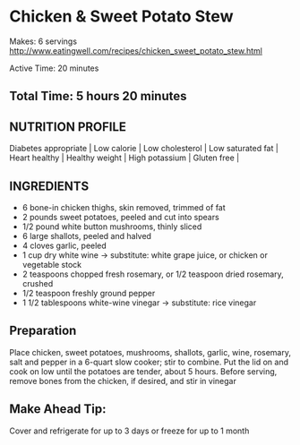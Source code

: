 # Chicken & Sweet Potato Stew
Makes: 6 servings
http://www.eatingwell.com/recipes/chicken_sweet_potato_stew.html

Active Time: 20 minutes

## Total Time: 5 hours 20 minutes

## NUTRITION PROFILE
Diabetes appropriate | Low calorie | Low cholesterol | Low saturated fat | Heart healthy | Healthy weight | High potassium | Gluten free |

## INGREDIENTS

- 6 bone-in chicken thighs, skin removed, trimmed of fat
- 2 pounds sweet potatoes, peeled and cut into spears
- 1/2 pound white button mushrooms, thinly sliced
- 6 large shallots, peeled and halved
- 4 cloves garlic, peeled
- 1 cup dry white wine
    -> substitute: white grape juice, or chicken or vegetable stock
- 2 teaspoons chopped fresh rosemary, or 1/2 teaspoon dried rosemary, crushed
- 1/2 teaspoon freshly ground pepper
- 1 1/2 tablespoons white-wine vinegar
    -> substitute: rice vinegar


## Preparation
Place chicken, sweet potatoes, mushrooms, shallots, garlic, wine, rosemary, salt and pepper in a 6-quart slow cooker; stir to combine. Put the lid on and cook on low until the potatoes are tender, about 5 hours. Before serving, remove bones from the chicken, if desired, and stir in vinegar

## Make Ahead Tip:
Cover and refrigerate for up to 3 days or freeze for up to 1 month
